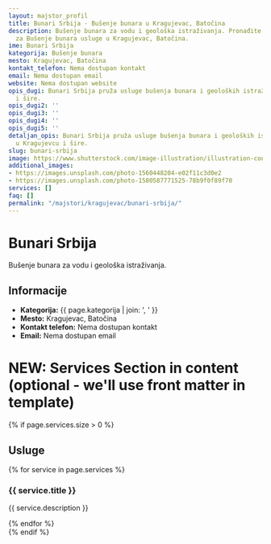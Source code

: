 ```yaml
---
layout: majstor_profil
title: Bunari Srbija - Bušenje bunara u Kragujevac, Batočina
description: Bušenje bunara za vodu i geološka istraživanja. Pronađite Bunari Srbija
  za Bušenje bunara usluge u Kragujevac, Batočina.
ime: Bunari Srbija
kategorija: Bušenje bunara
mesto: Kragujevac, Batočina
kontakt_telefon: Nema dostupan kontakt
email: Nema dostupan email
website: Nema dostupan website
opis_dugi: Bunari Srbija pruža usluge bušenja bunara i geoloških istraživanja u Kragujevcu
  i šire.
opis_dugi2: ''
opis_dugi3: ''
opis_dugi4: ''
opis_dugi5: ''
detaljan_opis: Bunari Srbija pruža usluge bušenja bunara i geoloških istraživanja
  u Kragujevcu i šire.
slug: bunari-srbija
image: https://www.shutterstock.com/image-illustration/illustration-construction-worker-purple-jacket-600nw-2609794615.jpg
additional_images:
- https://images.unsplash.com/photo-1560448204-e02f11c3d0e2
- https://images.unsplash.com/photo-1580587771525-78b9f0f89f70
services: []
faq: []
permalink: "/majstori/kragujevac/bunari-srbija/"
---
```

# Bunari Srbija
<p class="description">Bušenje bunara za vodu i geološka istraživanja.</p>

<div class="majstor-details">
  <h2>Informacije</h2>
  <ul>
    <li><strong>Kategorija:</strong> {{ page.kategorija | join: ', ' }}</li>
    <li><strong>Mesto:</strong> Kragujevac, Batočina</li>
    <li><strong>Kontakt telefon:</strong> Nema dostupan kontakt</li>
    <li><strong>Email:</strong> Nema dostupan email</li>
  </ul>
</div>

# NEW: Services Section in content (optional - we'll use front matter in template)
{% if page.services.size > 0 %}
<div class="services-section">
  <h2>Usluge</h2>
  {% for service in page.services %}
  <div class="service-block">
    <h3>{{ service.title }}</h3>
    <p>{{ service.description }}</p>
  </div>
  {% endfor %}
</div>
{% endif %}
